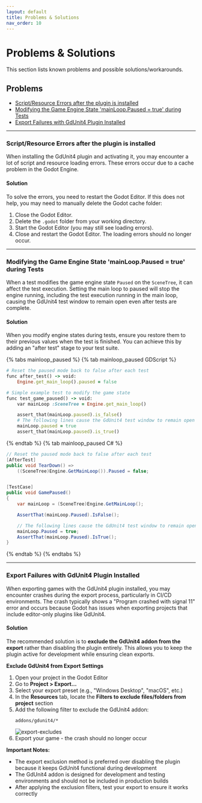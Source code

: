 ```yaml
---
layout: default
title: Problems & Solutions
nav_order: 10
---
```


# Problems & Solutions

This section lists known problems and possible solutions/workarounds.

## Problems

- [Script/Resource Errors after the plugin is installed]({{site.baseurl}}/faq/solutions/#scriptresource-errors-after-the-plugin-is-installed)
- [Modifying the Game Engine State 'mainLoop.Paused = true' during Tests]({{site.baseurl}}/faq/solutions/#modifying-the-game-engine-state-mainlooppaused--true-during-tests)
- [Export Failures with GdUnit4 Plugin Installed]({{site.baseurl}}/faq/solutions/#export-failures-with-gdunit4-plugin-installed)

---

### Script/Resource Errors after the plugin is installed

When installing the GdUnit4 plugin and activating it, you may encounter a lot of script and resource loading errors.
These errors occur due to a cache problem in the Godot Engine.

<h4> Solution </h4>

To solve the errors, you need to restart the Godot Editor. If this does not help, you may need to manually delete
the Godot cache folder:

1. Close the Godot Editor.
2. Delete the `.godot` folder from your working directory.
3. Start the Godot Editor (you may still see loading errors).
4. Close and restart the Godot Editor. The loading errors should no longer occur.

---

### Modifying the Game Engine State 'mainLoop.Paused = true' during Tests

When a test modifies the game engine state `Paused` on the `SceneTree`, it can affect the test execution.
Setting the main loop to paused will stop the engine running, including the test execution running in the main loop,
causing the GdUnit4 test window to remain open even after tests are complete.

<h4> Solution </h4>

When you modify engine states during tests, ensure you restore them to their previous values when the test is finished.
You can achieve this by adding an "after test" stage to your test suite.

{% tabs mainloop_paused %}
{% tab mainloop_paused GDScript %}

```ruby
# Reset the paused mode back to false after each test
func after_test() -> void:
    Engine.get_main_loop().paused = false

# Simple example test to modify the game state
func test_game_paused() -> void:
    var mainLoop :SceneTree = Engine.get_main_loop()

    assert_that(mainLoop.paused).is_false()
    # The following lines cause the GdUnit4 test window to remain open even after tests are complete
    mainLoop.paused = true
    assert_that(mainLoop.paused).is_true()
```

{% endtab %}
{% tab mainloop_paused C# %}

```cs
// Reset the paused mode back to false after each test
[AfterTest]
public void TearDown() =>
    ((SceneTree)Engine.GetMainLoop()).Paused = false;


[TestCase]
public void GamePaused()
{
    var mainLoop = (SceneTree)Engine.GetMainLoop();

    AssertThat(mainLoop.Paused).IsFalse();

    // The following lines cause the GdUnit4 test window to remain open even after tests are complete
    mainLoop.Paused = true;
    AssertThat(mainLoop.Paused).IsTrue();
}
```

{% endtab %}
{% endtabs %}

---

### Export Failures with GdUnit4 Plugin Installed

When exporting games with the GdUnit4 plugin installed, you may encounter crashes during the export process,
particularly in CI/CD environments.
The crash typically shows a "Program crashed with signal 11" error and occurs because Godot has issues when exporting
projects that include editor-only plugins like GdUnit4.

<h4> Solution </h4>

The recommended solution is to **exclude the GdUnit4 addon from the export** rather than disabling the plugin entirely.
This allows you to keep the plugin active for development while ensuring clean exports.

<b>Exclude GdUnit4 from Export Settings</b>

1. Open your project in the Godot Editor
2. Go to **Project > Export...**
3. Select your export preset (e.g., "Windows Desktop", "macOS", etc.)
4. In the **Resources** tab, locate the **Filters to exclude files/folders from project** section
5. Add the following filter to exclude the GdUnit4 addon:
   ```shell
   addons/gdunit4/*
   ```
   ![export-excludes]({{site.baseurl}}/assets/images/faq/export-excludes.png)
6. Export your game - the crash should no longer occur

**Important Notes:**

- The export exclusion method is preferred over disabling the plugin because it keeps GdUnit4 functional
  during development
- The GdUnit4 addon is designed for development and testing environments and should not be included in production builds
- After applying the exclusion filters, test your export to ensure it works correctly
